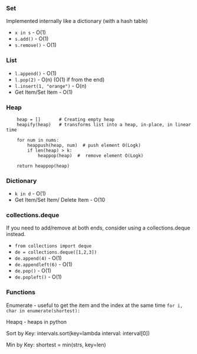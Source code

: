 ### Set
Implemented internally like a dictionary (with a hash table)
- `x in s` - O(1)
- `s.add()` - O(1)
- `s.remove()` - O(1)

### List
- `l.append()` - O(1)
- `l.pop(2)` - O(n) (O(1) if from the end)
- `l.insert(1, "orange")` - O(n)
- Get Item/Set Item - O(1)

### Heap
 
        heap = []       # Creating empty heap
        heapify(heap)   # transforms list into a heap, in-place, in linear time
        
        for num in nums:
            heappush(heap, num)  # push element O(Logk)
            if len(heap) > k:
                heappop(heap)  #  remove element O(Logk)
        
        return heappop(heap)


### Dictionary
- `k in d` - O(1)
- Get Item/Set Item/ Delete Item - O(10

### collections.deque
If you need to add/remove at both ends, consider using a collections.deque instead.
- `from collections import deque `
- `de = collections.deque([1,2,3])` 
- `de.append(4)` - O(1)
- `de.appendleft(6)` - O(1)
- `de.pop()` - O(1)
- `de.popleft()` - O(1)


### Functions

Enumerate - useful to get the item and the index at the same time `for i, char in enumerate(shortest):`

Heapq - heaps in python

Sort by Key: intervals.sort(key=lambda interval: interval[0])  

Min by Key: shortest = min(strs, key=len)
